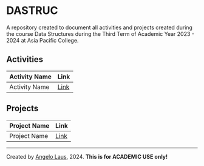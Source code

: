 # DASTRUC
A repository created to document all activities and projects created during the course Data Structures during the Third Term of Academic Year 2023 - 2024 at Asia Pacific College.

<Link Format: SQRBracket Title SQRBracket Parenthesis URL Parenthesis >

## Activities
|Activity Name|Link|
|---|---|
|Activity Name|[Link](URL)|

## Projects
|Project Name|Link|
|---|---|
|Project Name|[Link](URL)|

---
Created by [Angelo Laus](https://gelolaus.com), 2024. **This is for ACADEMIC USE only!**